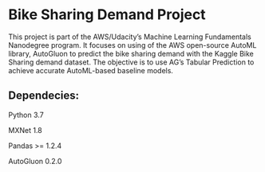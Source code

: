 # Bike Sharing Demand Project

This project is part of the AWS/Udacity’s Machine Learning Fundamentals Nanodegree program. It focuses on using of the AWS open-source AutoML library, AutoGluon to predict the bike sharing demand with the Kaggle Bike Sharing demand dataset. The objective is to use AG’s Tabular Prediction to achieve accurate AutoML-based baseline models. 

## Dependecies:
Python 3.7

MXNet 1.8

Pandas >= 1.2.4

AutoGluon 0.2.0 
